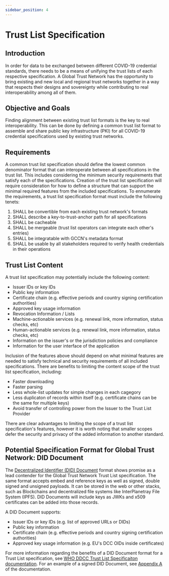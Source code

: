 ```yaml
---
sidebar_position: 4
---
```


# Trust List Specification

## Introduction
In order for data to be exchanged between different COVID-19 credential standards, there needs to be a means of unifying the trust lists of each respective specification. A Global Trust Network has the opportunity to bring existing and new local and regional trust networks together in a way that respects their designs and sovereignty while contributing to real interoperability among all of them.

## Objective and Goals
Finding alignment between existing trust list formats is the key to real interoperability. This can be done by defining a common trust list format to assemble and share public key infrastructure (PKI) for all COVID-19 credential specifications used by existing trust networks.

## Requirements
A common trust list specification should define the lowest common denominator format that can interoperate between all specifications in the trust list. This includes considering the minimum security requirements that satisfy each of the specifications. Creation of the trust list specification will require consideration for how to define a structure that can support the minimal required features from the included specifications. To ennumerate the requirements, a trust list specification format must include the following tenets:
1. SHALL be convertible from each existing trust network's formats
2. SHALL describe a key-to-trust-anchor path for all specifications
3. SHALL be cacheable
4. SHALL be mergeable (trust list operators can integrate each other's entries)
5. SHALL be integratable with GCCN's metadata format
6. SHALL be usable by all stakeholders required to verify health credentials in their operations

## Trust List Content
A trust list specification may potentially include the following content:
- Issuer IDs or key IDs
- Public key information
- Certificate chain (e.g. effective periods and country signing certification authorities)
- Approved key usage information
- Revocation Information / Lists
- Machine-actionable services (e.g. renewal link, more information, status checks, etc)
- Human-actionable services (e.g. renewal link, more information, status checks, etc)
- Information on the issuer's or the jurisdiction policies and compliance
- Information for the user interface of the application

Inclusion of the features above should depend on what minimal features are needed to satisfy technical and security requirements of all included specifications. There are benefits to limiting the content scope of the trust list specification, including:
- Faster downloading
- Faster parsing
- Less whole-list updates for simple changes in each cagegory
- Less duplicaton of records within itself (e.g. certificate chains can be the same for multiple keys)
- Avoid transfer of controlling power from the Issuer to the Trust List Provider

There are clear advantages to limiting the scope of a trust list specification's features, however it is worth noting that smaller scopes defer the security and privacy of the added information to another standard.

## Potential Specification Format for Global Trust Network: DID Document
The [Decentralized Identifier (DID) Document](https://www.w3.org/TR/did-core/) format shows promise as a lead contender for the Global Trust Network Trust List specification. The same format accepts embed and reference keys as well as signed, double signed and unsigned payloads. It can be stored in the web or other stacks, such as Blockchains and decentralized file systems like InterPlanetray File System (IPFS). DID Documents will include keys as JWKs and x509 certificates can be added into those records.

A DID Document supports:
- Issuer IDs or key IDs (e.g. list of approved URLs or DIDs)
- Public key information
- Certificate chain (e.g. effective periods and country signing certification authorities)
- Approved key usage information (e.g. EU's DCC OIDs inside certificates)

For more information regarding the benefits of a DID Document format for a Trust List specification, see [WHO DDCC Trust List Specificaiton documentation](https://github.com/WorldHealthOrganization/ddcc-trust/blob/main/TrustListSpecification.md#leading-contender-did-document). For an example of a signed DID Document, see [Appendix A](https://github.com/WorldHealthOrganization/ddcc-trust/blob/main/TrustListSpecification.md#appendix-a-signed-did-document-for-x509-enabled-trust-lists-of-leaf-keys) of the documentation.

